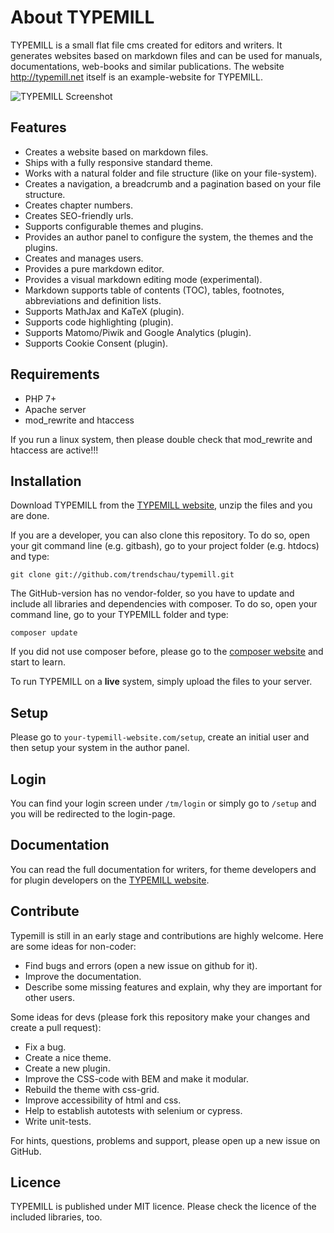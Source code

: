  # About TYPEMILL

TYPEMILL is a small flat file cms created for editors and writers. It generates websites based on markdown files and can be used for manuals, documentations, web-books and similar publications. The website http://typemill.net itself is an example-website for TYPEMILL.

![TYPEMILL Screenshot](https://typemill.net/media/demo-2.gif)

## Features

* Creates a website based on markdown files.
* Ships with a fully responsive standard theme.
* Works with a natural folder and file structure (like on your file-system).
* Creates a navigation, a breadcrumb and a pagination based on your file structure.
* Creates chapter numbers.
* Creates SEO-friendly urls.
* Supports configurable themes and plugins.
* Provides an author panel to configure the system, the themes and the plugins.
* Creates and manages users.
* Provides a pure markdown editor.
* Provides a visual markdown editing mode (experimental).
* Markdown supports table of contents (TOC), tables, footnotes, abbreviations and definition lists.
* Supports MathJax and KaTeX (plugin).
* Supports code highlighting (plugin).
* Supports Matomo/Piwik and Google Analytics (plugin).
* Supports Cookie Consent (plugin).

## Requirements

* PHP 7+
* Apache server
* mod_rewrite and htaccess

If you run a linux system, then please double check that mod_rewrite and htaccess are active!!!

## Installation

Download TYPEMILL from the [TYPEMILL website](http://typemill.net), unzip the files and you are done.

If you are a developer, you can also clone this repository. To do so, open your git command line (e.g. gitbash), go to your project folder (e.g. htdocs) and type:

    git clone git://github.com/trendschau/typemill.git

The GitHub-version has no vendor-folder, so you have to update and include all libraries and dependencies with composer. To do so, open your command line, go to your TYPEMILL folder and type:

    composer update

If you did not use composer before, please go to the [composer website](http://getcomposer.org) and start to learn.

To run TYPEMILL on a **live** system, simply upload the files to your server.

## Setup

Please go to `your-typemill-website.com/setup`, create an initial user and then setup your system in the author panel. 

## Login

You can find your login screen under `/tm/login` or simply go to `/setup` and you will be redirected to the login-page. 

## Documentation

You can read the full documentation for writers, for theme developers and for plugin developers on the [TYPEMILL website](http://typemill.net).

## Contribute

Typemill is still in an early stage and contributions are highly welcome. Here are some ideas for non-coder:

* Find bugs and errors (open a new issue on github for it).
* Improve the documentation.
* Describe some missing features and explain, why they are important for other users.

Some ideas for devs (please fork this repository make your changes and create a pull request):

* Fix a bug.
* Create a nice theme.
* Create a new plugin.
* Improve the CSS-code with BEM and make it modular.
* Rebuild the theme with css-grid.
* Improve accessibility of html and css.
* Help to establish autotests with selenium or cypress.
* Write unit-tests.

For hints, questions, problems and support, please open up a new issue on GitHub.

## Licence

TYPEMILL is published under MIT licence. Please check the licence of the included libraries, too.